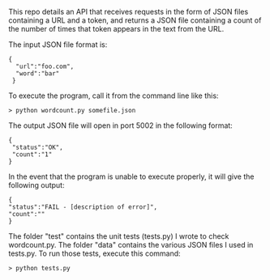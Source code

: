 This repo details an API that receives requests in the form of JSON files containing a URL and a token, and returns a JSON file containing a count of the number of times that token appears in the text from the URL.

The input JSON file format is:
```
{
  "url":"foo.com",
  "word":"bar"
 }
 ```
 
 To execute the program, call it from the command line like this:
 ```
 > python wordcount.py somefile.json
 ```
 
 The output JSON file will open in port 5002 in the following format:
 ```
 {
  "status":"OK",
  "count":"1"
 }
 ```
 
 In the event that the program is unable to execute properly, it will give the following output:
  ```
 {
  "status":"FAIL - [description of error]",
  "count":""
 }
 ```
 
 The folder "test" contains the unit tests (tests.py) I wrote to check wordcount.py. The folder "data" contains the various JSON files I used in tests.py. To run those tests, execute this command:
 ```
 > python tests.py
 ```
